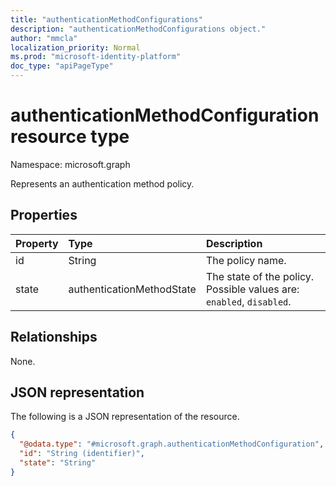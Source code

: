 ```yaml
---
title: "authenticationMethodConfigurations"
description: "authenticationMethodConfigurations object."
author: "mmcla"
localization_priority: Normal
ms.prod: "microsoft-identity-platform"
doc_type: "apiPageType"
---
```


# authenticationMethodConfiguration resource type
Namespace: microsoft.graph

Represents an authentication method policy.

## Properties
|Property|Type|Description|
|:---|:---|:---|
|id|String|The policy name.|
|state|authenticationMethodState|The state of the policy. Possible values are: `enabled`, `disabled`.|

## Relationships
None.

## JSON representation
The following is a JSON representation of the resource.
<!-- {
  "blockType": "resource",
  "keyProperty": "id",
  "@odata.type": "microsoft.graph.authenticationMethodConfiguration",
  "openType": false
}
-->
``` json
{
  "@odata.type": "#microsoft.graph.authenticationMethodConfiguration",
  "id": "String (identifier)",
  "state": "String"
}
```

